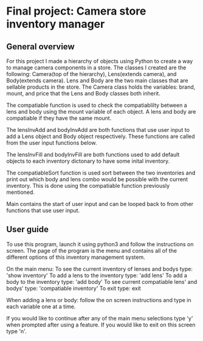 # Final project: Camera store inventory manager
## General overview
For this project I made a hierarchy of objects using Python to create a way to manage camera components in a store. The classes I created are the following: Camera(top of the hierarchy), Lens(extends camera), and Body(extends camera). Lens and Body are the two main classes that are sellable products in the store. The Camera class holds the variables: brand, mount, and price that the Lens and Body classes both inherit.

The compatiable function is used to check the compatiablilty between a lens and body using the mount variable of each object. A lens and body are compatiable if they have the same mount.

The lensInvAdd and bodyInvAdd are both functions that use user input to add a Lens object and Body object respectively. These functions are called from the user input functions below.

The lensInvFill and bodyInvFill are both functions used to add default objects to each inventory dictonary to have some inital inventory.

The compatiableSort function is used sort between the two inventories and print out which body and lens combo would be possible with the current inventory. This is done using the compatiable function previously mentioned.

Main contains the start of user input and can be looped back to from other functions that use user input.

## User guide

To use this program, launch it using python3 and follow the instructions on screen. The page of the program is the menu and contains all of the different options of this inventory management system. 

On the main menu:
To see the current inventory of lenses and bodys type: 'show inventory'
To add a lens to the inventory type: 'add lens'
To add a body to the inventory type: 'add body'
To see current compatiable lens' and bodys' type: 'compatiable inventory'
To exit type: exit

When adding a lens or body: follow the on screen instructions and type in each variable one at a time.

If you would like to continue after any of the main menu selections type 'y' when prompted after using a feature. If you would like to exit on this screen type 'n'.